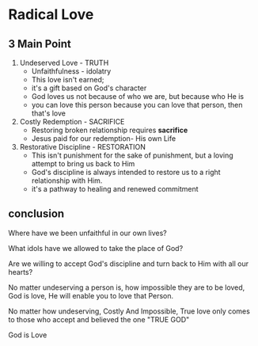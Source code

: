 # Radical Love
## 3 Main Point
1. Undeserved Love - TRUTH
	- Unfaithfulness - idolatry
	- This love isn't earned;
	- it's a gift based on God's character
	- God loves us not because of who we are, but because who He is
	- you can love this person because you can love that person, then that's love
2. Costly Redemption - SACRIFICE
	- Restoring broken relationship requires **sacrifice**
	- Jesus paid for our redemption- His own Life
3. Restorative Discipline - RESTORATION
	- This isn't punishment for the sake of punishment, but a loving attempt to bring us back to Him
	- God's discipline is always intended to restore us to a right relationship with Him.
	- it's a pathway to healing and renewed commitment
## conclusion
Where have we been unfaithful in our own lives?

What idols have we allowed to take the place of God?

Are we willing to accept God's discipline and turn back to Him with all our hearts?


No matter undeserving a person is, how impossible they are to be loved, God is love, He will enable you to love that Person.

No matter how undeserving, Costly And Impossible, True love only comes to those who accept and believed the one "TRUE GOD"

God is Love